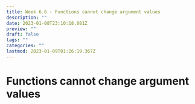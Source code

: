 ```yaml
---
title: Week 6.6 - Functions cannot change argument values
description: ""
date: 2023-01-08T23:10:18.081Z
preview: ""
draft: false
tags: ""
categories: ""
lastmod: 2023-01-09T01:26:19.367Z
---
```

# Functions cannot change argument values